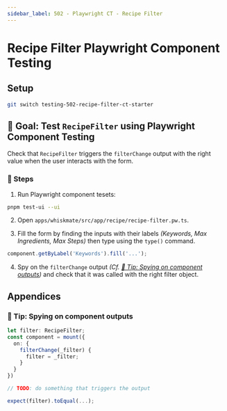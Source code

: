 ```yaml
---
sidebar_label: 502 - Playwright CT - Recipe Filter
---
```


# Recipe Filter Playwright Component Testing

## Setup

```sh
git switch testing-502-recipe-filter-ct-starter
```

## 🎯 Goal: Test `RecipeFilter` using Playwright Component Testing

Check that `RecipeFilter` triggers the `filterChange` output with the right value when the user interacts with the form.

### 📝 Steps

1. Run Playwright component tesets:

```sh
pnpm test-ui --ui
```

2. Open `apps/whiskmate/src/app/recipe/recipe-filter.pw.ts`.

3. Fill the form by finding the inputs with their labels _(Keywords, Max Ingredients, Max Steps)_ then type using the `type()` command.

```ts
component.getByLabel('Keywords').fill('...');
```

4. Spy on the `filterChange` output _(Cf. [🎁 Tip: Spying on component outputs](#-tip-spying-on-component-outputs))_ and check that it was called with the right filter object.

## Appendices

### 🎁 Tip: Spying on component outputs

```ts
let filter: RecipeFilter;
const component = mount({
  on: {
    filterChange(_filter) {
      filter = _filter;
    }
  }
})

// TODO: do something that triggers the output

expect(filter).toEqual(...);
```
